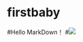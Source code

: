# firstbaby
#Hello MarkDown！
#![](https://qgt-style.oss-cn-hangzhou.aliyuncs.com/newcoursep4/g1/g1-2-2/tenor.gif)
